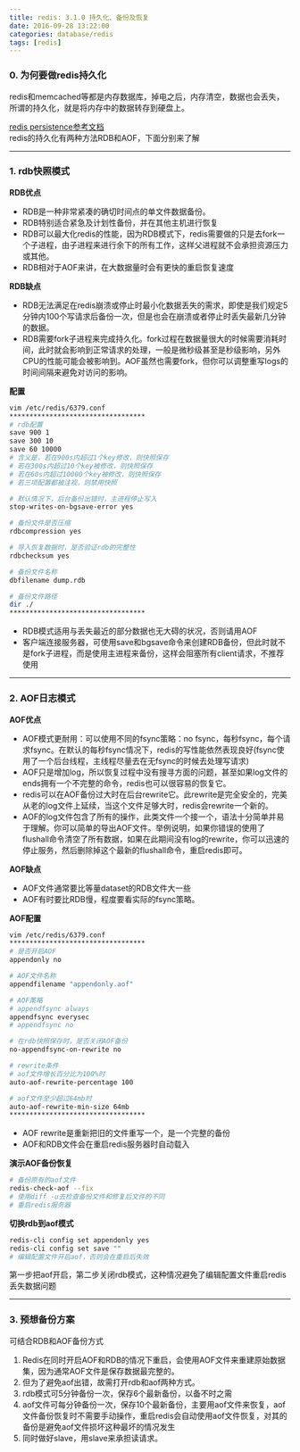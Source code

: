 ```yaml
---
title: redis: 3.1.0 持久化、备份及恢复
date: 2016-09-28 13:22:00
categories: database/redis
tags: [redis]
---
```


### 0. 为何要做redis持久化
redis和memcached等都是内存数据库，掉电之后，内存清空，数据也会丢失，所谓的持久化，就是将内存中的数据转存到硬盘上。

[redis persistence参考文档](http://redis.io/topics/persistence)  
redis的持久化有两种方法RDB和AOF，下面分别来了解

---

### 1. rdb快照模式

**RDB优点**
- RDB是一种非常紧凑的确切时间点的单文件数据备份。
- RDB特别适合紧急及计划性备份，并在其他主机进行恢复
- RDB可以最大化redis的性能，因为RDB模式下，redis需要做的只是去fork一个子进程，由子进程来进行余下的所有工作，这样父进程就不会承担资源压力或其他。
- RDB相对于AOF来讲，在大数据量时会有更快的重启恢复速度

**RDB缺点**
- RDB无法满足在redis崩溃或停止时最小化数据丢失的需求，即使是我们规定5分钟内100个写请求后备份一次，但是也会在崩溃或者停止时丢失最新几分钟的数据。
- RDB需要fork子进程来完成持久化。fork过程在数据量很大的时候需要消耗时间，此时就会影响到正常请求的处理，一般是微秒级甚至是秒级影响，另外CPU的性能可能会被影响到。AOF虽然也需要fork，但你可以调整重写logs的时间间隔来避免对访问的影响。

**配置**
``` bash
vim /etc/redis/6379.conf
**********************************
# rdb配置
save 900 1
save 300 10
save 60 10000
# 含义是，若在900s内超过1个key修改，则快照保存
# 若在300s内超过10个key被修改，则快照保存
# 若在60s内超过10000个key被修改，则快照保存
# 若三项配置都被注视，则禁用快照

# 默认情况下，后台备份出错时，主进程停止写入
stop-writes-on-bgsave-error yes

# 备份文件是否压缩
rdbcompression yes

# 导入恢复数据时，是否验证rdb的完整性
rdbchecksum yes

# 备份文件名称
dbfilename dump.rdb

# 备份文件路径
dir ./
**********************************
```
- RDB模式适用与丢失最近的部分数据也无大碍的状况，否则请用AOF
- 客户端连接服务器，可使用save和bgsave命令来创建RDB备份，但此时就不是fork子进程，而是使用主进程来备份，这样会阻塞所有client请求，不推荐使用

---

### 2. AOF日志模式

**AOF优点**
- AOF模式更耐用：可以使用不同的fsync策略：no fsync，每秒fsync，每个请求fsync。在默认的每秒fsync情况下，redis的写性能依然表现良好(fsync使用了一个后台线程，主线程尽量去在无fsync的时候去处理写请求)
- AOF只是增加log，所以恢复过程中没有搜寻方面的问题，甚至如果log文件的ends拥有一个不完整的命令，redis也可以很容易的恢复它。
- redis可以在AOF备份过大时在后台rewrite它。此rewrite是完全安全的，完美从老的log文件上延续，当这个文件足够大时，redis会rewrite一个新的。
- AOF的log文件包含了所有的操作，此类文件一个接一个，语法十分简单并易于理解。你可以简单的导出AOF文件。举例说明，如果你错误的使用了flushall命令清空了所有数据，如果在此期间没有log的rewrite，你可以迅速的停止服务，然后删除掉这个最新的flushall命令，重启redis即可。

**AOF缺点**
- AOF文件通常要比等量dataset的RDB文件大一些
- AOF有时要比RDB慢，程度要看实际的fsync策略。

**AOF配置**
``` bash
vim /etc/redis/6379.conf
**********************************
# 是否开启AOF
appendonly no

# AOF文件名称
appendfilename "appendonly.aof"

# AOF策略
# appendfsync always
appendfsync everysec
# appendfsync no

# 在rdb快照保存时，是否关闭AOF备份
no-appendfsync-on-rewrite no

# rewrite条件
# aof文件增长百分比为100%时
auto-aof-rewrite-percentage 100

# aof文件至少超过64mb时
auto-aof-rewrite-min-size 64mb
**********************************
```
- AOF rewrite是重新把旧的文件重写一个，是一个完整的备份
- AOF和RDB文件会在重启redis服务器时自动载入

**演示AOF备份恢复**
``` bash
# 备份原有的aof文件
redis-check-aof --fix
# 使用diff -u去检查备份文件和修复后文件的不同
# 重启redis服务器
```

**切换rdb到aof模式**
``` bash
redis-cli config set appendonly yes
redis-cli config set save ""
# 编辑配置文件开启aof，否则会在重启后失效
```
第一步把aof开启，第二步关闭rdb模式，这种情况避免了编辑配置文件重启redis丢失数据问题

---

### 3. 预想备份方案
可结合RDB和AOF备份方式
1. Redis在同时开启AOF和RDB的情况下重启，会使用AOF文件来重建原始数据集，因为通常AOF文件是保存数据最完整的。
2. 但为了避免aof出错，故需打开rdb和aof两种方式。
3. rdb模式可5分钟备份一次，保存6个最新备份，以备不时之需
4. aof文件可每分钟备份一次，保存10个最新备份，主要用aof文件来恢复，aof文件备份恢复时不需要手动操作，重启redis会自动使用aof文件恢复，对其的备份是避免aof文件损坏这种最坏的情况发生
5. 同时做好slave，用slave来承担读请求。
